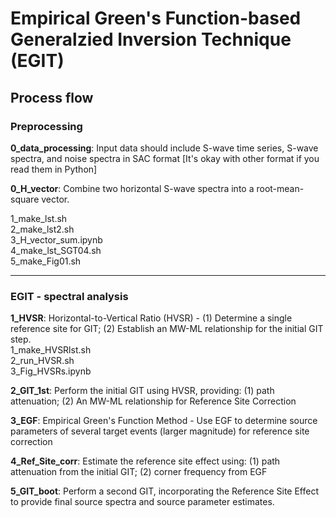 # Empirical Green's Function-based Generalzied Inversion Technique (EGIT)
## Process flow
### Preprocessing
**0_data_processing**: Input data should include S-wave time series, S-wave spectra, and noise spectra in SAC format [It's okay with other format if you read them in Python]<br/>

**0_H_vector**: Combine two horizontal S-wave spectra into a root-mean-square vector.<br/>

1_make_lst.sh <br/>
2_make_lst2.sh <br/>
3_H_vector_sum.ipynb <br/>
4_make_lst_SGT04.sh <br/>
5_make_Fig01.sh <br/>

-----------------------------------------------------------------------------------------------------------------------
### EGIT - spectral analysis
**1_HVSR**: Horizontal-to-Vertical Ratio (HVSR) - (1) Determine a single reference site for GIT; (2) Establish an MW-ML relationship for the initial GIT step.<br/>
1_make_HVSRlst.sh <br/>
2_run_HVSR.sh <br/>
3_Fig_HVSRs.ipynb <br/>

**2_GIT_1st**: Perform the initial GIT using HVSR, providing: (1) path attenuation; (2) An MW-ML relationship for Reference Site Correction<br/>

**3_EGF**: Empirical Green's Function Method - Use EGF to determine source parameters of several target events (larger magnitude) for reference site correction<br/>

**4_Ref_Site_corr**: Estimate the reference site effect using: (1) path attenuation from the initial GIT; (2) corner frequency from EGF<br/>

**5_GIT_boot**: Perform a second GIT, incorporating the Reference Site Effect to provide final source spectra and source parameter estimates.<br/>
